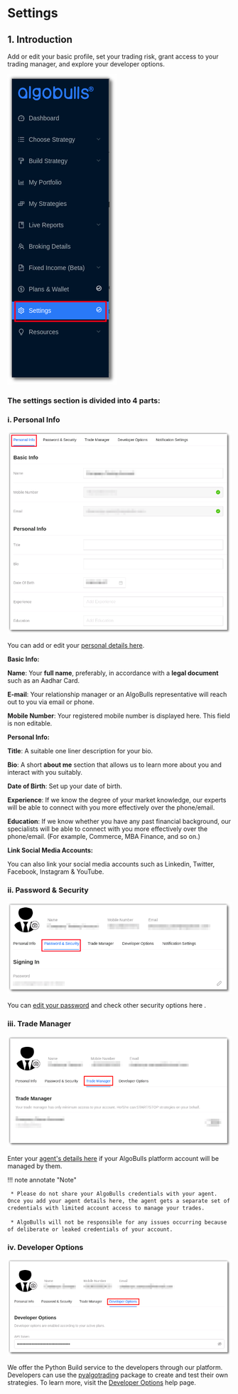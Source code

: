 # Settings

## 1. Introduction

Add or edit your basic profile, set your trading risk, grant access to your trading manager, and explore your developer options.

![Settings](imgs/settings1.png)

### The settings section is divided into 4 parts: 

### i. Personal Info

![Settings](imgs/settings2.png)

You can add or edit your [personal details here](https://app.algobulls.com/settings?section=personalInfo).

**Basic Info:**

**Name**: Your **full name**, preferably, in accordance with a **legal document** such as an Aadhar Card.

**E-mail**: Your relationship manager or an AlgoBulls representative will reach out to you via email or phone.

**Mobile Number**: Your registered mobile number is displayed here. This field is non editable.

**Personal Info:**

**Title**: A suitable one liner description for your bio.

**Bio**: A short **about me** section that allows us to learn more about you and interact with you suitably.

**Date of Birth**: Set up your date of birth.

**Experience**: If we know the degree of your market knowledge, our experts will be able to connect with you more effectively over the phone/email.

**Education**: If we know whether you have any past financial background, our specialists will be able to connect with you more effectively over the phone/email. (For example, Commerce, MBA Finance, and so on.)

**Link Social Media Accounts:**

You can also link your social media accounts such as Linkedin, Twitter, Facebook, Instagram & YouTube.

### ii. Password & Security

![Settings](imgs/settings3.png)

You can [edit your password](https://app.algobulls.com/settings?section=password%26Security) and check other security options here .


### iii. Trade Manager

![Settings](imgs/settings4.png)

Enter your [agent's details here](https://app.algobulls.com/settings?section=tradeManager) if your AlgoBulls platform account will be managed by them.

!!! note annotate "Note"  

     * Please do not share your AlgoBulls credentials with your agent. Once you add your agent details here, the agent gets a separate set of credentials with limited account access to manage your trades.
   
     * AlgoBulls will not be responsible for any issues occurring because of deliberate or leaked credentials of your account.

### iv. Developer Options

![Settings](imgs/settings5.png)

We offer the Python Build service to the developers through our platform. Developers can use the [pyalgotrading](https://github.com/algobulls/pyalgotrading/)  package to create and test their own strategies. To learn more, visit the [Developer Options](../developers.md) help page.
